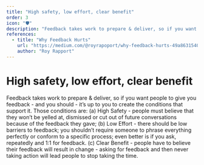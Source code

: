 ```yaml
---
title: "High safety, low effort, clear benefit"
order: 3
icon: "🛡️"
description: "Feedback takes work to prepare & deliver, so if you want people to give you feedback - and you should - it’s up to you to create the conditions that support it. Those conditions are: (a) High Safety - people must believe that they won’t be yelled at, dismissed or cut out of future conversations because of the feedback they gave; (b) Low Effort - there should be low barriers to feedback; you shouldn’t require someone to phrase everything perfectly or conform to a specific process; even better is if you ask, repeatedly and 1:1 for feedback. (c) Clear Benefit - people have to believe their feedback will result in change - asking for feedback and then never taking action will lead people to stop taking the time."
references:
  - title: "Why Feedback Hurts"
    url: "https://medium.com/@royrapoport/why-feedback-hurts-49a863154037"
    author: "Roy Rapport"
---
```


# High safety, low effort, clear benefit

Feedback takes work to prepare & deliver, so if you want people to give you feedback - and you should - it’s up to you to create the conditions that support it. Those conditions are: (a) High Safety - people must believe that they won’t be yelled at, dismissed or cut out of future conversations because of the feedback they gave; (b) Low Effort - there should be low barriers to feedback; you shouldn’t require someone to phrase everything perfectly or conform to a specific process; even better is if you ask, repeatedly and 1:1 for feedback. (c) Clear Benefit - people have to believe their feedback will result in change - asking for feedback and then never taking action will lead people to stop taking the time.